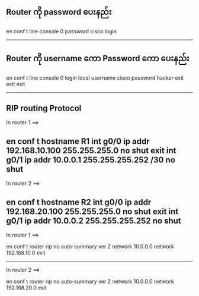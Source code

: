 ## Router ကို password ပေးနည်း

en
conf t
line console 0
password cisco
login

-----------------------------

## Router ကို username ကော Password ကော ပေးနည်း

en
conf t
line console 0
login local
username cisco password hacker
exit
exit
exit

-------------------------------

## RIP routing Protocol

In router 1 ==>

en
conf t
hostname R1
int g0/0
ip addr 192.168.10.100 255.255.255.0
no shut
exit
int g0/1
ip addr 10.0.0.1 255.255.255.252        /30
no shut
------------------


In router 2 ==>

en
conf t
hostname R2
int g0/0
ip addr 192.168.20.100 255.255.255.0
no shut
exit
int g0/1
ip addr 10.0.0.2 255.255.255.252
no shut
-----------------

In router 1 ==>

en
conf t
router rip
no auto-summary
ver 2
network 10.0.0.0
network 192.168.10.0
exit

--------------------

In router 2 ==>

en
conf t
router rip
no auto-summary
ver 2
network 10.0.0.0
network 192.168.20.0
exit


